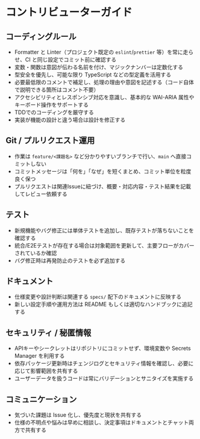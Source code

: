 # コントリビューターガイド

## コーディングルール
- Formatter と Linter（プロジェクト既定の `eslint`/`prettier` 等）を常に走らせ、CI と同じ設定でコミット前に確認する
- 変数・関数は意図が伝わる名前を付け、マジックナンバーは定数化する
- 型安全を優先し、可能な限り TypeScript などの型定義を活用する
- 必要最低限のコメントで補足し、処理の理由や意図を記述する（コード自体で説明できる箇所はコメント不要）
- アクセシビリティとレスポンシブ対応を意識し、基本的な WAI-ARIA 属性やキーボード操作をサポートする
- TDDでのコーディングを厳守する
- 実装が機能の設計と違う場合は設計を修正する

## Git / プルリクエスト運用
- 作業は `feature/<課題名>` など分かりやすいブランチで行い、`main` へ直接コミットしない
- コミットメッセージは「何を」「なぜ」を短くまとめ、コミット単位を粒度良く保つ
- プルリクエストは関連Issueに紐づけ、概要・対応内容・テスト結果を記載してレビュー依頼する

## テスト
- 新規機能やバグ修正には単体テストを追加し、既存テストが落ちないことを確認する
- 統合/E2Eテストが存在する場合は対象範囲を更新して、主要フローがカバーされているか確認
- バグ修正時は再発防止のテストを必ず追加する

## ドキュメント
- 仕様変更や設計判断は関連する `specs/` 配下のドキュメントに反映する
- 新しい設定手順や運用方法は README もしくは適切なハンドブックに追記する

## セキュリティ / 秘匿情報
- APIキーやシークレットはリポジトリにコミットせず、環境変数や Secrets Manager を利用する
- 依存パッケージ更新時はチェンジログとセキュリティ情報を確認し、必要に応じて影響範囲を共有する
- ユーザーデータを扱うコードは常にバリデーションとサニタイズを実施する

## コミュニケーション
- 気づいた課題は Issue 化し、優先度と現状を共有する
- 仕様の不明点や悩みは早めに相談し、決定事項はドキュメントとチャット両方で共有する
